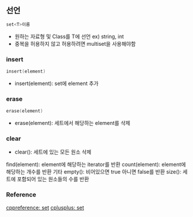 ## 선언
```cpp
set<T>이름
```
- 원하는 자료형 및 Class를 T에 선언 ex) string, int
- 중복을 허용하지 않고 허용하려면 multiset을 사용해야함

### insert
```cpp
insert(element)
```
- insert(element): set에 element 추가

### erase
```cpp
erase(element)
```
- erase(element): 세트에서 해당하는 element를 삭제

### clear
- clear(): 세트에 있는 모든 원소 삭제

find(element): element에 해당하는 iterator를 반환
count(element): element에 해당하는 개수를 반환
기타
empty(): 비어있으면 true 아니면 false를 반환
size(): 세트에 포함되어 있는 원소들의 수를 반환

### Reference
[cppreference: set](https://en.cppreference.com/w/cpp/container/set)
[cplusplus: set](https://cplusplus.com/reference/set/set/)
